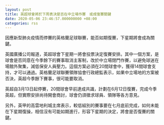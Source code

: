 ```yaml
---
layout: post
title: 英超球會將於下周表決是否在中立場作賽　或成復賽關鍵
date: 2020-05-06 23:46:57.000000000 +08:00
categories: rss
---
```


因應新型肺炎疫情而停賽的英格蘭足球聯賽，能否如期復賽，下星期將會成為關鍵。

英國廣播公司報道，英超球會下星期一將會投票決定復賽安排。其中一個方案，是球會是否同意在今季餘下的賽事取消主客制，改於中立場閉門作賽，以避免球迷在場館外聚集，減低保安人員壓力。這個方案必須在20間球會中，獲得14間球會支持，才可以通過。英格蘭足球聯賽領隊協會行政總監表示，如果中立場地的方案被否決，英超今季餘下賽事，很可能要取消。

英超自3月13日起停賽，20間球會早前達成共識，計劃在6月12日復賽，完成今季英超，但實際安排尚待開會商討，球會仍須徵求球員、領隊等各方意見。

另外，英甲的高雲地利城主席表示，較低組別的賽事要在七月底前完成，如何未能在下星期復操，相信沒有可能如期進行，形容下星期的決定，將會是否復賽的關鍵。
